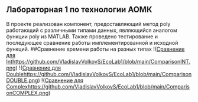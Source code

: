 ## Лабораторная 1 по технологии АОМК
В проекте реализован компонент, предоставляющий метод poly работающий с различными типами данных, являющийся аналогом функции poly из MATLAB.
Также проведено тестирование и последующее сравнение работы имплементированной и исходной функций.
##Сравнение времени работы на разных типах
!([Сравнение для Int](https://github.com/VladislavVolkovS/EcoLab1/blob/main/ComparisonINT.png)https://github.com/VladislavVolkovS/EcoLab1/blob/main/ComparisonINT.png)
!([Сравнение для Double](https://github.com/VladislavVolkovS/EcoLab1/blob/main/ComparisonDOUBLE.png)https://github.com/VladislavVolkovS/EcoLab1/blob/main/ComparisonDOUBLE.png)
!([Сравнение для Complex](https://github.com/VladislavVolkovS/EcoLab1/blob/main/ComparisonCOMPLEX.png)https://github.com/VladislavVolkovS/EcoLab1/blob/main/ComparisonCOMPLEX.png)
